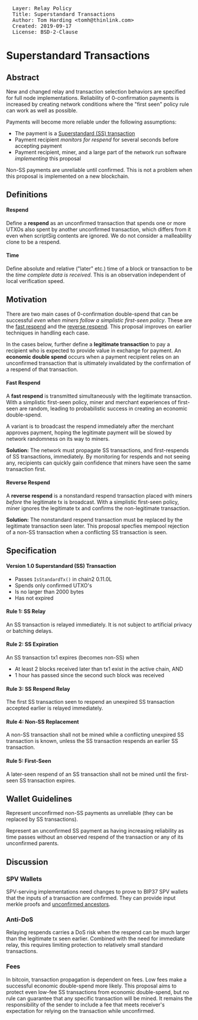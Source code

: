 <pre>
  Layer: Relay Policy
  Title: Superstandard Transactions
  Author: Tom Harding &lt;tomh@thinlink.com&gt;
  Created: 2019-09-17
  License: BSD-2-Clause
</pre>

Superstandard Transactions
==========================
Abstract
--------
New and changed relay and transaction selection behaviors are specified for full node implementations. Reliability of 0-confirmation payments is increased by creating network conditions where the "first seen" policy rule can work as well as possible.

Payments will become more reliable under the following assumptions:
- The payment is a [Superstandard (SS) transaction](#specification)
- Payment recipient *monitors for respend* for several seconds before accepting payment
- Payment recipient, miner, and a large part of the network run software *implementing* this proposal

Non-SS payments are unreliable until confirmed.  This is not a problem when this proposal is implemented on a new blockchain.

Definitions
-----------
#### Respend
Define a **respend** as an unconfirmed transaction that spends one or more UTXOs also spent by another unconfirmed transaction, which differs from it even when scriptSig contents are ignored.  We do not consider a malleability clone to be a respend.

#### Time
Define absolute and relative ("later" etc.) time of a block or transaction to be the *time complete data is received*.  This is an observation independent of local verification speed.

Motivation
----------
There are two main cases of 0-confirmation double-spend that can be successful *even when miners follow a simplistic first-seen policy*. These are the [fast respend](#fast-respend) and the [reverse respend](#reverse-respend).  This proposal improves on earlier techniques in handling each case.

In the cases below, further define a **legitimate transaction** to pay a recipient who is expected to provide value in exchange for payment. An **economic double spend** occurs when a payment recipient relies on an unconfirmed transaction that is ultimately invalidated by the confirmation of a respend of that transaction.

#### Fast Respend
A **fast respend** is transmitted simultaneously with the legitimate transaction.  With a simplistic first-seen policy, miner and merchant experiences of first-seen are random, leading to probabilistic success in creating an economic double-spend.

A variant is to broadcast the respend immediately after the merchant approves payment, hoping the legitimate payment will be slowed by network randomness on its way to miners.

**Solution:** The network must propagate SS transactions, and first-respends of SS transactions, immediately.  By monitoring for respends and not seeing any, recipients can quickly gain confidence that miners have seen the same transaction first.

#### Reverse Respend
A **reverse respend** is a nonstandard respend transaction placed with miners *before* the legitimate tx is broadcast.  With a simplistic first-seen policy, miner ignores the legitimate tx and confirms the non-legitimate transaction.

**Solution:** The nonstandard respend transaction must be replaced by the legitimate transaction seen later.  This proposal specfies mempool rejection of a non-SS transaction when a conflicting SS transaction is seen.

Specification
-------------
#### Version 1.0 Superstandard (SS) Transaction
- Passes `IsStandardTx()` in chain2 0.11.0L
- Spends only confirmed UTXO's
- Is no larger than 2000 bytes
- Has not expired

#### Rule 1: SS Relay
An SS transaction is relayed immediately. It is not subject to artificial privacy or batching delays.

#### Rule 2: SS Expiration
An SS transaction tx1 expires (becomes non-SS) when
 - At least 2 blocks received later than tx1 exist in the active chain, AND
 - 1 hour has passed since the second such block was received

#### Rule 3: SS Respend Relay 
The first SS transaction seen to respend an unexpired SS transaction accepted earlier is relayed immediately.

#### Rule 4: Non-SS Replacement
A non-SS transaction shall not be mined while a conflicting unexpired SS transaction is known, unless the SS transaction respends an earlier SS transaction.

#### Rule 5: First-Seen
A later-seen respend of an SS transaction shall not be mined until the first-seen SS transaction expires.

Wallet Guidelines
----------------------
Represent unconfirmed non-SS payments as unreliable (they can be replaced by SS transactions).

Represent an unconfirmed SS payment as having increasing reliability as time passes without an observed respend of the transaction or any of its unconfirmed parents.

Discussion
----------
### SPV Wallets
SPV-serving implementations need changes to prove to BIP37 SPV wallets that the inputs of a transaction are confirmed. They can provide input merkle proofs and [unconfirmed ancestors](https://github.com/bitcoinxt/bitcoinxt/pull/139).

### Anti-DoS
Relaying respends carries a DoS risk when the respend can be much larger than the legitimate tx seen earlier.  Combined with the need for immediate relay, this requires limiting protection to relatively small standard transactions.

### Fees
In bitcoin, transaction propagation is dependent on fees.  Low fees make a successful economic double-spend more likely. This proposal aims to protect even low-fee SS transactions from economic double-spend, but no rule can guarantee that any specific transaction will be mined.  It remains the responsibility of the sender to include a fee that meets receiver's expectation for relying on the transaction while unconfirmed.

